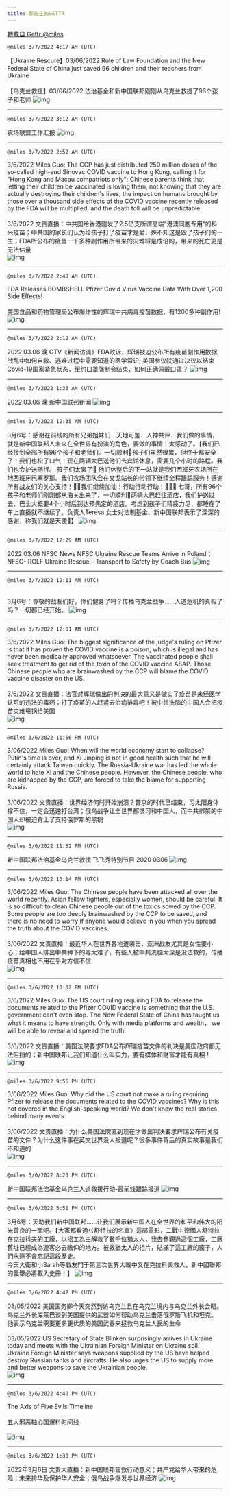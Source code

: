 ```yaml
---
title: 郭先生的GETTR
---
```

[轉載自 Gettr @miles](https://gettr.com/user/miles)

`@miles 3/7/2022 4:17 AM (UTC)`

【Ukraine Rescure】03/06/2022 Rule of Law Foundation and the New Federal State of China just saved 96 children and their teachers from Ukraine <br/><br/>【乌克兰救援】03/06/2022 法治基金和新中国联邦刚刚从乌克兰救援了96个孩子和老师
![img](https://media.gettr.com/group49/getter/2022/03/07/04/496d14bf-d1f2-1c3a-a53f-283c7d0174f3/out.jpg)

---

`@miles 3/7/2022 3:12 AM (UTC)`

农场联盟工作汇报
![img](https://media.gettr.com/group9/origin/2022/03/07/03/6efb3420-b608-438a-ce81-7fec129bd4df/9548d67018b19975dcafea4c4484666a.png)

---

`@miles 3/7/2022 2:52 AM (UTC)`

3/6/2022 Miles Guo: The CCP has just distributed 250 million doses of the so-called high-end Sinovac COVID vaccine to Hong Kong, calling it for "Hong Kong and Macau compatriots only";  Chinese parents think that letting their children be vaccinated is loving them, not knowing that they are actually destroying their children's lives;  the impact on humans brought by those over a thousand side effects of the COVID vaccine recently released by the FDA will be multiplied, and the death toll will be unpredictable.<br/><br/>3/6/2022 文贵直播：中共国给香港刚发了2.5亿支所谓高端“港澳同胞专用“的科兴疫苗；中共国的家长们认为给孩子打了疫苗才是爱，殊不知这是毁了孩子们的一生；FDA所公布的疫苗一千多种副作用所带来的灾难将是成倍的，带来的死亡更是无法估量<br/>
![img](https://media.gettr.com/group17/getter/2022/03/07/02/a35bc10a-075b-1565-336f-02c9f16370e9/out.jpg)

---

`@miles 3/7/2022 2:40 AM (UTC)`

FDA Releases BOMBSHELL Pfizer Covid Virus Vaccine Data With Over 1,200 Side Effects!<br/><br/>美国食品和药物管理局公布爆炸性的辉瑞中共病毒疫苗数据，有1200多种副作用!<br/>
![img](https://media.gettr.com/group33/getter/2022/03/07/02/fb7a9777-6064-d407-93a2-dbb7a7daa547/out.jpg)

---

`@miles 3/7/2022 2:12 AM (UTC)`

2022.03.06 晚 GTV《新闻访谈》FDA败诉，辉瑞被迫公布所有疫苗副作用数据; 战乱中如何自救、逃难过程中需要知道的医学常识; 美国参议院通过决议以结束Covid-19国家紧急状态，纽约口罩强制令结束，如何正确佩戴口罩？
![img](https://media.gettr.com/group7/origin/2022/03/07/02/561fa79c-4032-e868-a02f-89c7997b56e4/9548d67018b19975dcafea4c4484666a.png)

---

`@miles 3/7/2022 1:33 AM (UTC)`

2022.03.06 晚 新中国联邦新闻
![img](https://media.gettr.com/group36/origin/2022/03/07/01/6c9d1e95-5c46-aea8-252b-9abde385831d/6383d6c383a688bc0ce747d8282e44b3.jpeg)

---

`@miles 3/7/2022 12:35 AM (UTC)`

3月6号：感谢在前线的所有兄弟姐妹们．天地可鉴．人神共评．我们做的事情，就是新中国联邦人未来在全世界有扮演的角色，要做的事情！太感动了。【我们已经接到全部所有96个孩子和老师们。一切顺利🙏孩子们虽然很累，但终于都安全了！我们也松了口气！现在两辆大巴送他们去宾馆休息，需要几个小时的路程。我们也会护送随行。 孩子们太累了🙏 他们休整后的下一站就是我们西班牙农场所在地西班牙巴塞罗那。我们农场团队会在文戈站长的带领下继续全程跟踪服务！感谢所有战友们的关心支持！🙏🙏我们继续加油！行动行动行动！💪💪💪 七哥，所有96个孩子和老师们刚刚都从海关出来了，一切顺利🙏两辆大巴赶往酒店，我们护送过去，巴士大概要4个小时后到达预先定的酒店。考虑到孩子们精疲力尽，都睡在了车上直播就不继续了。负责人Teresa 女士对法制基金、新中国联邦表示了深深的感谢，称我们就是天使🙏】
![img](https://media.gettr.com/group22/getter/2022/03/07/00/c9894be2-eba1-0e4b-bc8d-c39092a3910b/out.jpg)

---

`@miles 3/7/2022 12:29 AM (UTC)`

2022.03.06 NFSC News  NFSC Ukraine Rescue Teams Arrive in Poland； NFSC- ROLF Ukraine Rescue – Transport to Safety by Coach Bus
![img](https://media.gettr.com/group36/origin/2022/03/07/00/57989672-9f3a-b810-16a1-c4c2d4cf3040/9548d67018b19975dcafea4c4484666a.png)

---

`@miles 3/7/2022 12:11 AM (UTC)`

<br/>3月6号：尊敬的战友们好，你们健身了吗？传播乌克兰战争……人道危机的真相了吗？一切都已经开始。
![img](https://media.gettr.com/group38/getter/2022/03/07/00/783b9d4b-93e7-df1c-ddfe-486ec973f14b/out.jpg)

---

`@miles 3/7/2022 12:01 AM (UTC)`

3/6/2022 Miles Guo: The biggest significance of the judge's ruling on Pfizer is that it has proven the COVID vaccine is a poison, which is illegal and has never been medically approved whatsoever. The vaccinated people shall seek treatment to get rid of the toxin of the COVID vaccine ASAP. Those Chinese people who are brainwashed by the CCP will blame the COVID vaccine disaster on the US.<br/><br/>3/6/2022 文贵直播：法官对辉瑞做出的判决的最大意义是做实了疫苗是未经医学认可的违法的毒药；打了疫苗的人赶紧去治病排毒吧！被中共洗脑的中国人会把疫苗灾难甩锅给美国<br/>
![img](https://media.gettr.com/group6/getter/2022/03/07/00/5bd4bd6f-ef3b-ea19-9d94-9d40ad58762c/out.jpg)

---

`@miles 3/6/2022 11:56 PM (UTC)`

3/06/2022 Miles Guo: When will the world economy start to collapse? Putin's time is over, and Xi Jinping is not in good health such that he will certainly attack Taiwan quickly. The Russia-Ukraine war has led the whole world to hate Xi and the Chinese people. However, the Chinese people, who are kidnapped by the CCP, are forced to take the blame for supporting Russia.<br/><br/>3/06/2022 文贵直播：世界经济何时开始崩溃？普京的时代已结束，习太阳身体撑不住，一定会迅速打台湾；俄乌战争让全世界都恨习和中国人，而中共绑架的中国人却被迫背上了支持俄罗斯的黑锅<br/>
![img](https://media.gettr.com/group19/getter/2022/03/06/23/d69c8032-6563-4999-dd31-c6f758556bd8/out.jpg)

---

`@miles 3/6/2022 11:32 PM (UTC)`

新中国联邦法治基金乌克兰救援 飞飞秀特别节目 2020 0306
![img](https://media.gettr.com/group43/origin/2022/03/06/23/ebcfdbff-f994-a691-16be-f6933c192040/6383d6c383a688bc0ce747d8282e44b3.jpeg)

---

`@miles 3/6/2022 10:14 PM (UTC)`

3/06/2022 Miles Guo: The Chinese people have been attacked all over the world recently. Asian fellow fighters, especially women, should be careful. It is so difficult to clean Chinese people out of the toxics sowed by the CCP. Some people are too deeply brainwashed by the CCP to be saved, and there is no need to worry if anyone would believe in you when you spread the truth about the COVID vaccines.<br/><br/>3/06/2022 文贵直播：最近华人在世界各地遭袭击，亚洲战友尤其是女性要小心；给中国人排出中共种下的毒太难了，有些人被中共洗脑太深是没法救的，传播疫苗真相也不用在乎对方信不信<br/>
![img](https://media.gettr.com/group20/getter/2022/03/06/22/e3cfa105-4b2e-1904-1269-22d839f2141c/out.jpg)

---

`@miles 3/6/2022 10:02 PM (UTC)`

3/6/2022 Miles Guo: The US court ruling requiring FDA to release the documents related to the Pfizer COVID vaccine is something that the U.S. government can't even stop. The New Federal State of China has taught us what it means to have strength. Only with media platforms and wealth， we will be able to reveal and spread the truth!<br/><br/>3/6/2022 文贵直播：美国法院要求FDA公布辉瑞疫苗文件的判决是美国政府都无法阻挡的；新中国联邦让我们知道什么叫实力，要有媒体和财富才能有真相！<br/>
![img](https://media.gettr.com/group24/getter/2022/03/06/22/8fecb7e2-b745-cc19-9640-7db733baf8c1/out.jpg)

---

`@miles 3/6/2022 9:56 PM (UTC)`

3/06/2022 Miles Guo: Why did the US court not make a ruling requiring Pfizer to release the documents related to the COVID vaccines? Why is this not covered in the English-speaking world? We don't know the real stories behind many events.<br/><br/>3/06/2022 文贵直播：为什么美国法院直到现在才做出判决要求辉瑞公布有关疫苗的文件？为什么这件事在英文世界没人报道呢？很多事件背后的真实故事是我们不知道的<br/>
![img](https://media.gettr.com/group47/getter/2022/03/06/21/909b2c3a-8a53-5800-b922-d585e5249ffc/out.jpg)

---

`@miles 3/6/2022 8:20 PM (UTC)`

新中国联邦法治基金乌克兰人道救援行动-最前线跟踪报道
![img](https://media.gettr.com/group8/origin/2022/03/06/19/0a988019-b522-8171-5333-7bd0df1e7404/6383d6c383a688bc0ce747d8282e44b3.jpeg)

---

`@miles 3/6/2022 5:51 PM (UTC)`

3月6号：天助我们新中国联邦……让我们展示新中国人在全世界的和平和伟大的阳光善良的一面吧。【大家都看過巜舒特拉的名單》這部電影，二戰中德國人舒特拉在克拉科夫的工廠，以招工為由解救了數千位猶太人，我去參觀過這個工廠，工廠舊址已經成為遊客必去瞻仰的地方。被救猶太人的相片，貼滿了這工廠的窗子，人們永遠不會忘記這段歷史。<br/>今天大衛和小Sarah等戰友門于第三次世界大戰中又在克拉科夫救人，新中國聯邦的義舉必將載入史冊！】
![img](https://media.gettr.com/group27/getter/2022/03/04/17/0aae44be-681a-f3c5-b964-c1f6f9fdea2f/a86babd5c2042aa8d12285c4232d6326.jpg)

---

`@miles 3/6/2022 4:42 PM (UTC)`

03/05/2022 美国国务卿今天突然到访乌克兰且在乌克兰境内与乌克兰外长会晤。乌克兰外长库莱巴谈到美国提供的武器如何帮助乌克兰击落俄罗斯飞机和坦克。 他表示乌克兰需要更多更优质的美国武器来拯救乌克兰人民的生命<br/><br/>03/05/2022 US Secretary of State Blinken surprisingly arrives in Ukraine today and meets with the Ukrainian Foreign Minister on Ukraine soil. Ukraine Foreign Minister says weapons supplied by the US have helped destroy Russian tanks and aircrafts. He also urges the US to supply more and better weapons to save the Ukrainian people.<br/> 
![img](https://media.gettr.com/group36/getter/2022/03/06/16/9a86bec5-f090-42c8-fb86-26a0810d84dc/out.jpg)

---

`@miles 3/6/2022 4:40 PM (UTC)`

The Axis of Five Evils Timeline <br/><br/>五大邪恶轴心国爆料时间线<br/><br/>
![img](https://media.gettr.com/group40/getter/2022/03/06/16/9bd0b806-1db2-43f6-623c-d29ebd36a633/out.jpg)

---

`@miles 3/6/2022 1:30 PM (UTC)`

2022年3月6日 文贵大直播：新中国联邦营救行动意义；共产党给华人带来的危险；未来排华及保护华人安全；俄乌战争爆发与世界经济
![img](https://media.gettr.com/group34/origin/2022/03/06/12/bba14d65-b462-fd60-8a48-5274dce2e7b3/6383d6c383a688bc0ce747d8282e44b3.jpeg)

---

